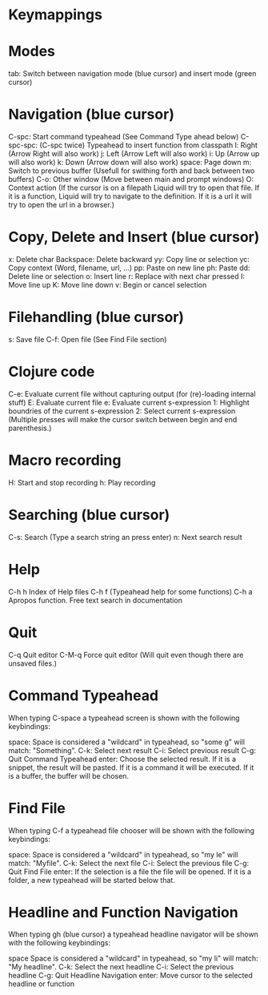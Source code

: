 # Keymappings #

# Modes

  tab:        Switch between navigation mode (blue cursor) and insert mode (green cursor)

# Navigation (blue cursor)

  C-spc:      Start command typeahead (See Command Type ahead below)
  C-spc-spc:  (C-spc twice) Typeahead to insert function from classpath
  l:          Right (Arrow Right will also work)
  j:          Left (Arrow Left will also work)
  i:          Up (Arrow up will also work)
  k:          Down (Arrow down will also work)
  space:      Page down
  m:          Switch to previous buffer (Usefull for swithing forth and back between two buffers)
  C-o:        Other window (Move between main and prompt windows)
  O:          Context action (If the cursor is on a filepath Liquid will try to open that file.
                If it is a function, Liquid will try to navigate to the definition.
                If it is a url it will try to open the url in a browser.)

# Copy, Delete and Insert (blue cursor)

  x:          Delete char
  Backspace:  Delete backward
  yy:         Copy line or selection
  yc:         Copy context (Word, filename, url, ...)
  pp:         Paste on new line
  ph:         Paste
  dd:         Delete line or selection
  o:          Insert line
  r:          Replace with next char pressed
  I:          Move line up
  K:          Move line down
  v:          Begin or cancel selection

  
# Filehandling (blue cursor)

  s:          Save file
  C-f:        Open file (See Find File section)

# Clojure code

  C-e:        Evaluate current file without capturing output (for (re)-loading internal stuff)
  E:          Evaluate current file
  e:          Evaluate current s-expression
  1:          Highlight boundries of the  current s-expression
  2:          Select current s-expression
              (Multiple presses will make the cursor switch between begin and end parenthesis.)

# Macro recording

  H:          Start and stop recording
  h:          Play recording

# Searching (blue cursor)

  C-s:        Search (Type a search string an press enter)
  n:          Next search result

# Help

  C-h h       Index of Help files
  C-h f       (Typeahead help for some functions)
  C-h a       Apropos function. Free text search in documentation

# Quit

  C-q         Quit editor
  C-M-q       Force quit editor (Will quit even though there are unsaved files.)

 
# Command Typeahead
When typing C-space a typeahead screen is shown with the following keybindings: 

  space:      Space is considered a "wildcard" in typeahead, so "some g" will match: "Something".
  C-k:        Select next result
  C-i:        Select previous result
  C-g:        Quit Command Typeahead
  enter:      Choose the selected result. If it is a snippet, the result will be pasted.
              If it is a command it will be executed. If it is a buffer, the buffer will be chosen.

# Find File
When typing C-f a typeahead file chooser will be shown with the following keybindings: 

  space:      Space is considered a "wildcard" in typeahead, so "my le" will match: "Myfile".
  C-k:        Select the next file
  C-i:        Select the previous file
  C-g:        Quit Find File
  enter:      If the selection is a file the file will be opened.
              If it is a folder, a new typeahead will be started below that.

# Headline and Function Navigation
When typing gh (blue cursor) a typeahead headline navigator will be shown with the following keybindings: 

  space       Space is considered a "wildcard" in typeahead, so "my li" will match: "My headline".
  C-k:        Select the next headline
  C-i:        Select the previous headline
  C-g:        Quit Headline Navigation
  enter:      Move cursor to the selected headline or function
